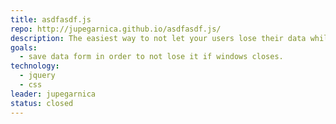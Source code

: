```yaml
---
title: asdfasdf.js
repo: http://jupegarnica.github.io/asdfasdf.js/
description: The easiest way to not let your users lose their data while filling a form.
goals:
  - save data form in order to not lose it if windows closes.
technology:
  - jquery
  - css
leader: jupegarnica
status: closed
---
```

